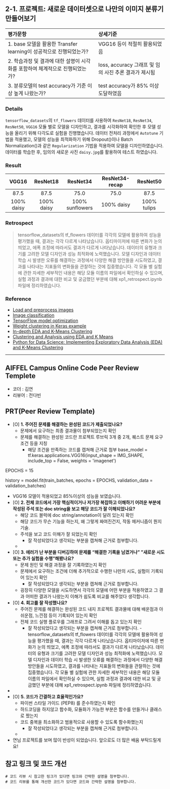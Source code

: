 ## 2-1. 프로젝트: 새로운 데이터셋으로 나만의 이미지 분류기 만들어보기

| 평가문항  | 상세기준 | 
| :--- | :--- | 
| 1. base 모델을 활용한 Transfer learning이 성공적으로 진행되었는가? | VGG16 등이 적절히 활용되었음 | 
| 2. 학습과정 및 결과에 대한 설명이 시각화를 포함하여 체계적으로 진행되었는가? | loss, accuracy 그래프 및 임의 사진 추론 결과가 제시됨 |   
| 3. 분류모델의 test accuracy가 기준 이상 높게 나왔는가? | test accuracy가 85% 이상 도달하였음 | 

### Details

`tensorflow_datasets`의 `tf_flowers` 데이터를 사용하여 `ResNet18`, `ResNet34`, `ResNet50`, `VGG16` 모듈 별로 모델을 디자인하고, 결과를 시각화하여 확인한 후 모델 성능을 올리기 위해 다각도로 실험을 진행했습니다. 데이터 전처리 과정에서 `Autotune` 기법을 적용했고, 모델의 성능을 최적화하기 위해 Dropout()이나 Batch Normalization()과 같은 `Regularization` 기법을 적용하여 모델을 디자인하였습니다. 데이터를 학습한 후, 임의의 새로운 사진 `daisy.jpg`를 활용하여 테스트 하였습니다.

### Result

| **VGG16** | **ResNet18** | **ResNet34** | **ResNet34-recap** | **ResNet50** |
| :---: | :---: | :---: | :---: | :---: | 
| 87.5 | 87.5 | 75.0 | 75.0 | 87.5 |
| 100% daisy | 100% daisy | 100% sunflowers | 100% daisy | 100% tulips |

### Retrospect

>tensorflow_datasets의 tf_flowers 데이터를 각각의 모델에 활용하여 성능을 평가했을 때, 결과는 각각 다르게 나타났습니다. 옵티마이저에 따른 변화가 눈의 띄었고, 에폭 조정에 따라서도 결과가 다르게 나타났습니다. 데이터의 유형과 크기를 고려한 모델 디자인과 성능 최적화에 노력했습니다. 모델 디자인과 데이터 학습 시 발생한 오류를 해결하는 과정에서 다양한 해결 방안들을 시도하였고, 결과를 나타내는 지표들의 변화들을 관찰하는 것에 집중했습니다. 각 모듈 별 실험에 관한 자세한 세부적인 내용은 해당 모듈 이름의 파일에서 확인하실 수 있으며, 실험 과정과 결과에 대한 비교 및 궁금했던 부분에 대해 xp1_retrospect.ipynb 파일에 정리하였습니다.

### Reference

* [Load and preprocess images](https://www.tensorflow.org/tutorials/load_data/images)
* [Image classification](https://www.tensorflow.org/tutorials/images/classification)
* [TensorFlow model optimization](https://www.tensorflow.org/model_optimization/guide)
* [Weight clustering in Keras example](https://www.tensorflow.org/model_optimization/guide/clustering/clustering_example)
* [In-depth EDA and K-Means Clustering](https://www.kaggle.com/code/thebrownviking20/in-depth-eda-and-k-means-clustering)
* [Clustering and Analysis using EDA and K Means](https://www.kaggle.com/code/ham9615/clustering-and-analysis-using-eda-and-k-means)
* [Python for Data Science: Implementing Exploratory Data Analysis (EDA) and K-Means Clustering](https://medium.com/@aziszamcalvin/python-for-data-science-implementing-exploratory-data-analysis-eda-and-k-means-clustering-bcf1d24adc12)   
---
## AIFFEL Campus Online Code Peer Review Templete
- 코더 : 김연
- 리뷰어 : 전다빈

   
## PRT(Peer Review Template)
- [O]  **1. 주어진 문제를 해결하는 완성된 코드가 제출되었나요?**
    - 문제에서 요구하는 최종 결과물이 첨부되었는지 확인
    - 문제를 해결하는 완성된 코드란 프로젝트 루브릭 3개 중 2개, 
    퀘스트 문제 요구조건 등을 지칭
        - 해당 조건을 만족하는 코드를 캡쳐해 근거로 첨부
    base_model = tf.keras.applications.VGG16(input_shape = IMG_SHAPE,
                                         include_top = False,
                                         weights = 'imagenet')

EPOCHS = 15

history = model.fit(train_batches, epochs = EPOCHS,
                    validation_data = validation_batches)
- VGG16 모델이 적용되었고 85%이상의 성능을 보였습니다.
- [O]  **2. 전체 코드에서 가장 핵심적이거나 저가장 복잡하고 이해하기 어려운 부분에 작성된 
주석 또는 doc string을 보고 해당 코드가 잘 이해되었나요?**
    - 해당 코드 블럭에 doc string/annotation이 달려 있는지 확인
    - 해당 코드가 무슨 기능을 하는지, 왜 그렇게 짜여진건지, 작동 메커니즘이 뭔지 기술.
    - 주석을 보고 코드 이해가 잘 되었는지 확인
        - 잘 작성되었다고 생각되는 부분을 캡쳐해 근거로 첨부합니다.
    - 
- [O]  **3. 에러가 난 부분을 디버깅하여 문제를 “해결한 기록을 남겼거나” 
”새로운 시도 또는 추가 실험을 수행”해봤나요?**
    - 문제 원인 및 해결 과정을 잘 기록하였는지 확인
    - 문제에서 요구하는 조건에 더해 추가적으로 수행한 나만의 시도, 
    실험이 기록되어 있는지 확인
        - 잘 작성되었다고 생각되는 부분을 캡쳐해 근거로 첨부합니다.
    - 굉장히 다양한 모델을 시도하면서 각각의 모델에 어떤 부분을 적용하였고 그 결과 어떠한 결과가 나왔는지 이해가 쉽도록  비교를 해주었다 생각합니다.       
- [O]  **4. 회고를 잘 작성했나요?**
    - 주어진 문제를 해결하는 완성된 코드 내지 프로젝트 결과물에 대해
    배운점과 아쉬운점, 느낀점 등이 기록되어 있는지 확인
    - 전체 코드 실행 플로우를 그래프로 그려서 이해를 돕고 있는지 확인
        - 잘 작성되었다고 생각되는 부분을 캡쳐해 근거로 첨부합니다.
    -tensorflow_datasets의 tf_flowers 데이터를 각각의 모델에 활용하여 성능을 평가했을 때, 결과는 각각 다르게 나타났습니다. 옵티마이저에 따른 변화가 눈의 띄었고, 에폭 조정에 따라서도 결과가 다르게 나타났습니다. 데이터의 유형과 크기를 고려한 모델 디자인과 성능 최적화에 노력했습니다. 모델 디자인과 데이터 학습 시 발생한 오류를 해결하는 과정에서 다양한 해결 방안들을 시도하였고, 결과를 나타내는 지표들의 변화들을 관찰하는 것에 집중했습니다. 각 모듈 별 실험에 관한 자세한 세부적인 내용은 해당 모듈 이름의 파일에서 확인하실 수 있으며, 실험 과정과 결과에 대한 비교 및 궁금했던 부분에 대해 xp1_retrospect.ipynb 파일에 정리하였습니다.    
-      
- [O]  **5. 코드가 간결하고 효율적인가요?**
    - 파이썬 스타일 가이드 (PEP8) 를 준수하였는지 확인
    - 하드코딩을 하지않고 함수화, 모듈화가 가능한 부분은 함수를 만들거나 클래스로 짰는지
    - 코드 중복을 최소화하고 범용적으로 사용할 수 있도록 함수화했는지
        - 잘 작성되었다고 생각되는 부분을 캡쳐해 근거로 첨부합니다.
	- 
- 연님 프로젝트를 보며 많이 반성이 되었습니다. 앞으로도 더 많은 배움 부탁드릴게요!
## 참고 링크 및 코드 개선
```
# 코드 리뷰 시 참고한 링크가 있다면 링크와 간략한 설명을 첨부합니다.
# 코드 리뷰를 통해 개선한 코드가 있다면 코드와 간략한 설명을 첨부합니다.
```

